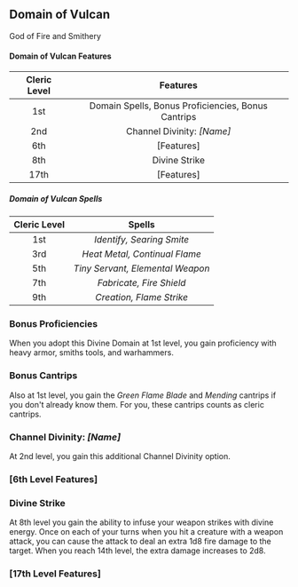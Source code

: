 ## Domain of Vulcan
God of Fire and Smithery

#### Domain of Vulcan Features
| Cleric Level |                      Features                      |
| :----------: | :------------------------------------------------: |
|     1st      | Domain Spells, Bonus Proficiencies, Bonus Cantrips |
|     2nd      |             Channel Divinity: *[Name]*             |
|     6th      |                     [Features]                     |
|     8th      |                   Divine Strike                    |
|     17th     |                     [Features]                     |

##### Domain of Vulcan Spells
| Cleric Level |              Spells              |
| :----------: | :------------------------------: |
|     1st      |    *Identify, Searing Smite*     |
|     3rd      |  *Heat Metal, Continual Flame*   |
|     5th      | *Tiny Servant, Elemental Weapon* |
|     7th      |     *Fabricate, Fire Shield*     |
|     9th      |     *Creation, Flame Strike*     |

### Bonus Proficiencies
When you adopt this Divine Domain at 1st level, you gain proficiency with heavy armor, smiths tools, and warhammers.

### Bonus Cantrips
Also at 1st level, you gain the *Green Flame Blade* and *Mending* cantrips if you don't already know them. For you, these cantrips counts as cleric cantrips.

### Channel Divinity: *[Name]*
At 2nd level, you gain this additional Channel Divinity option. 

### [6th Level Features]


### Divine Strike
At 8th level you gain the ability to infuse your weapon strikes with divine energy. Once on each of your turns when you hit a creature with a weapon attack, you can cause the attack to deal an extra 1d8 fire damage to the target. When you reach 14th level, the extra damage increases to 2d8.

### [17th Level Features]